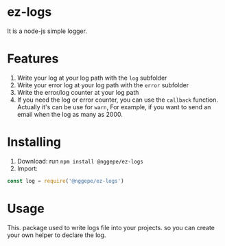 # ez-logs
It is a node-js simple logger.

# Features
1. Write your log at your log path with the <code>log</code> subfolder
2. Write your error log at your log path with the <code>error</code> subfolder
3. Write the error/log counter at your log path
4. If you need the log or error counter, you can use the <code>callback</code> function. Actually it's can be use for <code>warn</code>, For example, if you want to send an email when the log as many as 2000.

# Installing
1. Download: run <code>npm install @nggepe/ez-logs</code>
2. Import:

```javascript
const log = require('@nggepe/ez-logs')
```

# Usage

This. package used to write logs file into your projects.
so you can create your own helper to declare the log.
